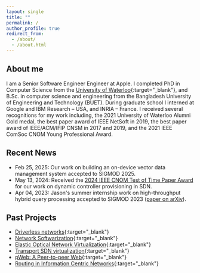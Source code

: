 ```yaml
---
layout: single
title: ""
permalink: /
author_profile: true
redirect_from: 
  - /about/
  - /about.html
---
```


## About me
I am a Senior Software Engineer Engineer at Apple. I completed PhD in Computer Science from the [University of Waterloo](https://uwaterloo.ca){:target="_blank"}, and B.Sc. in computer science and engineering from the Bangladesh University of Engineering and Technology (BUET). During graduate school I interned at Google and IBM Research – USA, and INRIA – France. I received several recognitions for my work including, the 2021 University of Waterloo Alumni Gold medal, the best paper award of IEEE NetSoft in 2019, the best paper award of IEEE/ACM/IFIP CNSM in 2017 and 2019, and the 2021  IEEE ComSoc CNOM Young Professional Award.

## Recent News
- Feb 25, 2025: Our work on building an on-device vector data management system accepted to SIGMOD 2025.
- May 13, 2024: Received the [2024 IEEE CNOM Test of Time Paper Award](https://cnom.committees.comsoc.org/cnom-test-of-time-paper-award/) for our work on dynamic controller provisioning in SDN.
- Apr 04, 2023: Jason's summer internship work on high-throughput hybrid query processing accepted to SIGMOD 2023 ([paper on arXiv](https://arxiv.org/ftp/arxiv/papers/2304/2304.01926.pdf)).
<!-- - Nov 22, 2022: Extension of our work on re-optimizing optical network slice embedding accepted to IEEE TNSM.
- Apr 28, 2022: Received the [best dissertation award at IEEE/IFIP NOMS 2022](https://cnom.committees.comsoc.org/about-cnom/awards/). 
- Dec 16, 2021: Our work on multi-step attack detection using programmable dataplane (collaboration with INRIA) accepted to IEEE/IFIP NOMS 2022. -->
<!-- - Oct 21, 2021: Received the [2021 University of Waterloo Alumni Gold medal](https://cs.uwaterloo.ca/news/shihab-r-chowdhury-awarded-2021-alumni-gold-medal). -->
<!-- - Aug 30, 2021: Started working at Apple. -->
<!-- - Jul 16, 2021: Our work on re-optimizing network slice embedding accepted to IEEE/ACM/IFIP CNSM 2021. -->
<!-- - May 20, 2021: Received [IEEE ComSoc CNOM Young Professional Award 2021](https://cnom.committees.comsoc.org/cnom-young-professional-award/){:target="_blank"}. -->
<!-- - May 19, 2021: Presented LINT at IFIP/IEEE IM 2021. -->
<!-- - Mar 10, 2021: Received [IEEE Transactions Outstanding Reviewer Award 2020](https://ieeexplore.ieee.org/stamp/stamp.jsp?tp=&arnumber=9374864){:target="_blank"}. -->
<!-- - Feb 16, 2021: Defended PhD thesis. -->
<!-- - Feb 01, 2021: Started a Staff Researcher position with Huawei Research Canada. -->
<!-- - Jan 27, 2021: Extension of our work on network slice scaling accepted to IEEE JSAC. -->
<!-- - Dec 22, 2020: Our work on mitigating TCP protocol misuse accepted to IEEE TNSM.-->
<!-- - Dec 10, 2020: LINT accepted to IFIP/IEEE IM 2021. -->
<!-- - Sep 11, 2020: [UNiS](files/cnsm18_unis.pdf){:target="_blank"}'s extension accepted to IEEE TCC. -->
<!-- - Apr 16, 2020: Our work on reliable 5G slicing has been accepted to IEEE TNSM. -->
<!-- - Apr 03, 2020: Our work on defeating protocol abuse with P4 (collaboration with INRIA) accepted to IFIP Networking 2020. -->
<!-- - Jan 28, 2020: [&mu;NF](files/netsoft19_unf.pdf){:target="_blank"}'s extension accepted to IEEE JSAC. -->
<!-- - Dec 10, 2019: Our work on disruption-minimized virtual link re-adaptation in EON has been accepted to OFC 2020, San Diego, CA, USA. -->
<!-- - Nov 07, 2019: [CoViNE](files/networking16_covine.pdf){:target="_blank"}'s extention accepted to IEEE Transactions on Communications.-->
<!-- - Oct 25, 2019: [Best paper award](https://cs.uwaterloo.ca/news/team-systems-and-networking-researchers-wins-best-paper){:target="_blank"} at IEEE/ACM/IFIP CNSM 2019, Halifax, Canada. -->
<!-- - Sep 23, 2019: ESSO accepted to IEEE Transaction on Network and Service Management - Speical Issue on Latest Developments for the Management of Softwarized Networks.-->
<!-- - Aug 03, 2019: Our work on reliable slicing of 5G transport networks has been accepted to IEEE/ACM/IFIP CNSM 2019, Halifax, Canada. -->
<!-- - Jul 19, 2019: Our work on low-latency EON slice provisioning has been accepted for IEEE ICNP 2019, Chicago, IL, USA.-->
<!-- <li>Jul 08, 2019: SPONGE accepted for IEEE LCN 2019, Osnabrück, Germany. </li> -->
<!-- <li>Jun 27, 2019: &mu;NF awarded the best paper at IEEE NetSoft 2018, Paris, France.</li> -->
<!-- <li>May 30, 2019: Awarded Student Travel Grant to attend IEEE NetSoft 2019 in Paris, France.</li> -->
<!-- <li>May 10, 2019: Awarded <a href='https://uwaterloo.ca/graduate-studies/awardsandfunding/external-awards/ontario-graduate-scholarship-ogs-and-queen-elizabeth-ii' target='_blank'>Ontario Graduate Scholarship</a> and <a href='https://uwaterloo.ca/graduate-studies/awardsandfunding/presidents-graduate-scholarship-pgs' target='_blank'>President's Graduate Scholarship</a> for academic year 2019-2020. -->
<!-- <li>Apr 26, 2019: Passed PhD Comprehensive-II!</li> -->
<!-- <li>Mar 03, 2019: &mu;NF accepted for IEEE NetSoft 2019, Paris, France. </li> -->
<!-- <li>Jan 07, 2019: Our article making the case for microservice-based NFV has been accepted to appear in IEEE Network Magazine.</li> -->
<!-- <li>Nov 29, 2018: Our work on virtual network embedding in Elastic Optical Networks has been accepted for IEEE INFOCOM 2019, Paris, France.</li> -->
<!-- <li>Sep 06, 2018: Awarded Best Teaching Assistant for the Winter 2018 Term. </li> -->
<!-- <li>Aug 27, 2018: UNiS accepted for IEEE/ACM/IFIP CNSM 2018, Rome, Italy. </li> -->
<!-- <li>Jun 04, 2018: Started internship with RESIST team at INRIA - Nancy Grand Est, France.</li> -->
<!-- <li>May 14, 2018: Presented Khaleesi at IFIP Networking 2018, Zurich, Switzerland.</li> -->
<!-- <li>May 03, 2018: Extension of MULE (IEEE/ACM/IFIP CNSM'17) accepted to appear in IEEE Transactions on Network and Service Management.</li> -->
<!-- <li>Apr 23, 2018: Awarded <a href='https://uwaterloo.ca/graduate-studies/awardsandfunding/external-awards/ontario-graduate-scholarship-ogs-and-queen-elizabeth-ii' target='_blank'>Ontario Graduate Scholarship</a> and <a href='https://uwaterloo.ca/graduate-studies/awardsandfunding/presidents-graduate-scholarship-pgs' target='_blank'>President's Graduate Scholarship</a> for academic year 2018-2019.-->
<!-- <li>Apr 13, 2018: Awarded UW International Experience Award for research visit to INRIA - Nancy, France.</li> -->
<!-- <li>Mar 07, 2018: Khaleesi accepted for IFIP Networking 2018, Zurich, Switzerland.</li> -->
<!-- <li>Feb 27, 2018: Extention of our work on jointly optimizing backup allocation and embedding for SVNE is accepted to appear in IEEE JSAC - 2017 Special Issue on Network Softwarization and Enablers</li> -->
<!-- <li>Feb 09, 2018: Awarded MITACS Globalink Research Award for a research visit to INRIA - Nancy, France.</li> -->
<!-- <li>Nov 30, 2017: MULE awarded best paper in IEEE/ACM/IFIP CNSM 2017, Tokyo, Japan.</li> -->
<!-- <li>Nov 30, 2017: Presented MULE at IEEE/ACM/IFIP CNSM 2017, Tokyo, Japan.</li> -->
<!-- <li>Nov 08, 2017: Awarded Student Travel Grant to attend IEEE/ACM/IFIP CNSM 2017 in Tokyo, Japan.</li> -->
<!-- <li>Aug 29, 2017: MULE accepted for IEEE/ACM/IFIP CNSM 2017, Tokyo, Japan. </li> -->
<!-- <li>June 14, 2017: Presented our work on jointly optimizing backup allocation at VN level and VN embedding at IFIP Networking 2017, Stockholm, Sweden.</li> -->
<!-- <li>May 09, 2017: Presented ReViNE at IFIP/IEEE IM 2017, Lisbon, Portugal. </li> -->
<!-- <li>Apr 25, 2017: Awarded Student Travel Grant to attend IFIP/IEEE IM 2017 in Lisbon, Portugal</li> -->
<!-- <li>Apr 24, 2017: Awarded <a href='https://uwaterloo.ca/graduate-studies/awardsandfunding/external-awards/ontario-graduate-scholarship-ogs-and-queen-elizabeth-ii' target='_blank'>Ontario Graduate Scholarship</a> and <a href='https://uwaterloo.ca/graduate-studies/awardsandfunding/presidents-graduate-scholarship-pgs' target='_blank'>President's Graduate Scholarship</a> for academic year 2017-2018. -->
<!-- <li>Apr 07, 2017: Our work on jointly optimizing backup allocation and embedding for SVNE is accepted for IFIP Networking 2017, Stockholm, Sweden. </li> -->
<!-- <li>Apr 03, 2017: Extension of ReNoVatE accepted to appear in IEEE Transactions on Network and Service Management. </li> -->
<!-- <li>Dec 20, 2016: Awarded Graduate Excellence Scholarship by CS@UWaterloo.</li> -->
<!-- <li>Nov 11, 2016: ReViNE accepted for IEEE/IFIP IM 2017, Lisbon, Portugal. </li> -->
<!-- <li>Oct 31, 2016: Presented EASE at IEEE/ACM/IFIP CNSM 2016 (Mini-conference), Montreal, Canada. </li> -->
<!-- <li>Aug 22, 2016: ReNoVatE and EASE accepted for IEEE/ACM/IFIP CNSM 2016, Montreal, Canada. </li> -->
<!-- <li>May 21, 2016: Extentions of DRONE and VNF-OP accepted to appear in IEEE Transactions on Network and Service Management. </li> -->
<!-- <li>Mar 04, 2016: CoViNE accepted for IFIP Networking Conference 2016, Vienna, Austria. </li> -->


## Past Projects
- [Driverless networks](https://watdriverlessnetwork.github.io/){:target="_blank"}
- [Network Softwarization](https://netsoftcreate.github.io/){:target="_blank"}
- [Elastic Optical Network Virtualization](https://wateonvirtualization.github.io/){:target="_blank"}
- [Transport SDN virtualization](https://www.researchgate.net/project/Transport-SDN-Virtualization){:target="_blank"}
- [pWeb: A Peer-to-peer Web](https://www.researchgate.net/project/P2P-Web-pWeb){:target="_blank"}
- [Routing in Information Centric Networks](https://www.researchgate.net/project/Information-Centric-Networking-ICN-2){:target="_blank"}

